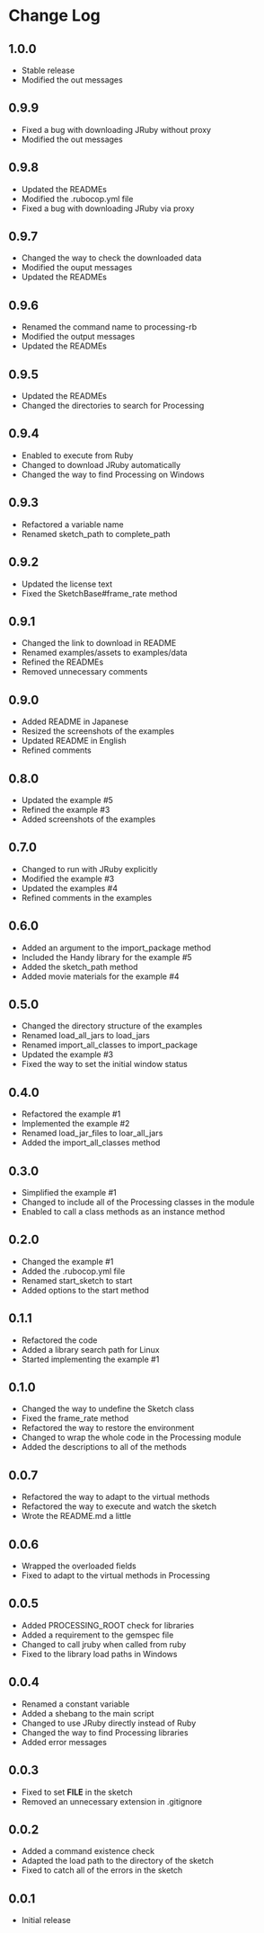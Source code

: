 # Change Log

## 1.0.0
- Stable release
- Modified the out messages

## 0.9.9
- Fixed a bug with downloading JRuby without proxy
- Modified the out messages

## 0.9.8
- Updated the READMEs
- Modified the .rubocop.yml file
- Fixed a bug with downloading JRuby via proxy

## 0.9.7
- Changed the way to check the downloaded data
- Modified the ouput messages
- Updated the READMEs

## 0.9.6
- Renamed the command name to processing-rb
- Modified the output messages
- Updated the READMEs

## 0.9.5
- Updated the READMEs
- Changed the directories to search for Processing

## 0.9.4
- Enabled to execute from Ruby
- Changed to download JRuby automatically
- Changed the way to find Processing on Windows

## 0.9.3
- Refactored a variable name
- Renamed sketch_path to complete_path

## 0.9.2
- Updated the license text
- Fixed the SketchBase#frame_rate method

## 0.9.1
- Changed the link to download in README
- Renamed examples/assets to examples/data
- Refined the READMEs
- Removed unnecessary comments

## 0.9.0
- Added README in Japanese
- Resized the screenshots of the examples
- Updated README in English
- Refined comments

## 0.8.0
- Updated the example #5
- Refined the example #3
- Added screenshots of the examples

## 0.7.0
- Changed to run with JRuby explicitly
- Modified the example #3
- Updated the examples #4
- Refined comments in the examples

## 0.6.0
- Added an argument to the import_package method
- Included the Handy library for the example #5
- Added the sketch_path method
- Added movie materials for the example #4

## 0.5.0
- Changed the directory structure of the examples
- Renamed load_all_jars to load_jars
- Renamed import_all_classes to import_package
- Updated the example #3
- Fixed the way to set the initial window status

## 0.4.0
- Refactored the example #1
- Implemented the example #2
- Renamed load_jar_files to loar_all_jars
- Added the import_all_classes method

## 0.3.0
- Simplified the example #1
- Changed to include all of the Processing classes in the module
- Enabled to call a class methods as an instance method

## 0.2.0
- Changed the example #1
- Added the .rubocop.yml file
- Renamed start_sketch to start
- Added options to the start method

## 0.1.1
- Refactored the code
- Added a library search path for Linux
- Started implementing the example #1

## 0.1.0
- Changed the way to undefine the Sketch class
- Fixed the frame_rate method
- Refactored the way to restore the environment
- Changed to wrap the whole code in the Processing module
- Added the descriptions to all of the methods

## 0.0.7
- Refactored the way to adapt to the virtual methods
- Refactored the way to execute and watch the sketch
- Wrote the README.md a little

## 0.0.6
- Wrapped the overloaded fields
- Fixed to adapt to the virtual methods in Processing

## 0.0.5
- Added PROCESSING_ROOT check for libraries
- Added a requirement to the gemspec file
- Changed to call jruby when called from ruby
- Fixed to the library load paths in Windows

## 0.0.4
- Renamed a constant variable
- Added a shebang to the main script
- Changed to use JRuby directly instead of Ruby
- Changed the way to find Processing libraries
- Added error messages

## 0.0.3
- Fixed to set __FILE__ in the sketch
- Removed an unnecessary extension in .gitignore

## 0.0.2
- Added a command existence check
- Adapted the load path to the directory of the sketch
- Fixed to catch all of the errors in the sketch

## 0.0.1
- Initial release
